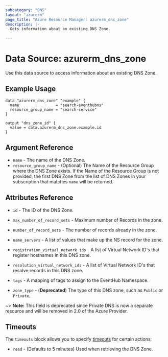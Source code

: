 ```yaml
---
subcategory: "DNS"
layout: "azurerm"
page_title: "Azure Resource Manager: azurerm_dns_zone"
description: |-
  Gets information about an existing DNS Zone.

---
```


# Data Source: azurerm_dns_zone

Use this data source to access information about an existing DNS Zone.

## Example Usage

```hcl
data "azurerm_dns_zone" "example" {
  name                = "search-eventhubns"
  resource_group_name = "search-service"
}

output "dns_zone_id" {
  value = data.azurerm_dns_zone.example.id
}
```

## Argument Reference

* `name` - The name of the DNS Zone.
* `resource_group_name` - (Optional) The Name of the Resource Group where the DNS Zone exists.
If the Name of the Resource Group is not provided, the first DNS Zone from the list of DNS Zones
in your subscription that matches `name` will be returned.

## Attributes Reference

* `id` - The ID of the DNS Zone.

* `max_number_of_record_sets` - Maximum number of Records in the zone.
* `number_of_record_sets` - The number of records already in the zone.
* `name_servers` - A list of values that make up the NS record for the zone.
* `registration_virtual_network_ids` - A list of Virtual Network ID's that register hostnames in this DNS zone.
* `resolution_virtual_network_ids` - A list of Virtual Network ID's that resolve records in this DNS zone.
* `tags` - A mapping of tags to assign to the EventHub Namespace.
* `zone_type` - (**Deprecated**) The type of this DNS zone, such as `Public` or `Private`.

~> **Note:** This field is deprecated since Private DNS is now a separate resource and will be removed in 2.0 of the Azure Provider.

## Timeouts

The `timeouts` block allows you to specify [timeouts](https://www.terraform.io/docs/configuration/resources.html#timeouts) for certain actions:

* `read` - (Defaults to 5 minutes) Used when retrieving the DNS Zone.
